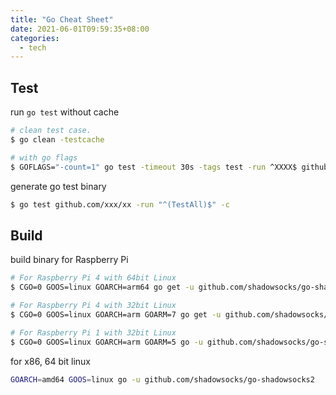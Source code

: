 ```yaml
---
title: "Go Cheat Sheet"
date: 2021-06-01T09:59:35+08:00
categories:
  - tech
---
```


## Test
run `go test` without  cache
```bash
# clean test case.
$ go clean -testcache

# with go flags
$ GOFLAGS="-count=1" go test -timeout 30s -tags test -run ^XXXX$ github.com/xxx/xx
```

generate go test binary
```bash
$ go test github.com/xxx/xx -run "^(TestAll)$" -c
```

## Build
build binary for Raspberry Pi

```bash
# For Raspberry Pi 4 with 64bit Linux
$ CGO=0 GOOS=linux GOARCH=arm64 go get -u github.com/shadowsocks/go-shadowsocks2

# For Raspberry Pi 4 with 32bit Linux
$ CGO=0 GOOS=linux GOARCH=arm GOARM=7 go get -u github.com/shadowsocks/go-shadowsocks2

# For Raspberry Pi 1 with 32bit Linux
$ CGO=0 GOOS=linux GOARCH=arm GOARM=5 go -u github.com/shadowsocks/go-shadowsocks2
```

for x86, 64 bit linux
```bash
GOARCH=amd64 GOOS=linux go -u github.com/shadowsocks/go-shadowsocks2
```